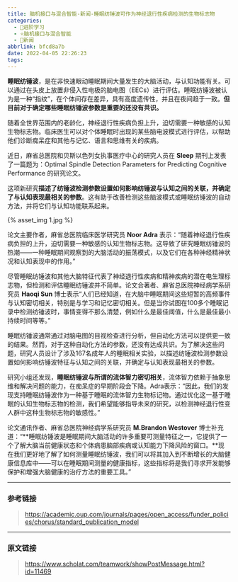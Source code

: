 ```yaml
---
title: 脑机接口与混合智能-新闻-睡眠纺锤波可作为神经退行性疾病检测的生物标志物
categories:
  - 🌙进阶学习
  - ⭐脑机接口与混合智能
  - 💫新闻
abbrlink: bfcd8a7b
date: 2022-04-05 22:26:23
tags:
---
```


**睡眠纺锤波**，是在非快速眼动睡眠期间大量发生的大脑活动，与认知功能有关。可以通过在头皮上放置非侵入性电极的脑电图（EECs）进行评估。睡眠纺锤波被认为是一种“指纹”，在个体间存在差异，具有高度遗传性，并且在夜间趋于一致。**但目前对于确定哪些睡眠纺锤波参数是重要的还没有共识。**

随着全世界范围内的老龄化，神经退行性疾病负担上升，迫切需要一种敏感的认知生物标志物。临床医生可以对个体睡眠时出现的某些脑电波模式进行评估，以帮助他们诊断痴呆症和其他与记忆、语言和思维有关的疾病。

<!--more-->

近日，麻省总医院和贝斯以色列女执事医疗中心的研究人员在 **Sleep** 期刊上发表了一篇题为：Optimal Spindle Detection Parameters for Predicting Cognitive Performance 的研究论文。

这项新研究**描述了纺锤波检测参数设置如何影响纺锤波与认知之间的关联，并确定了与认知表现最相关的参数**。这有助于改善检测这些脑波模式或睡眠纺锤波的自动方法，并将它们与认知功能联系起来。

{% asset_img 1.jpg %}

论文主要作者，麻省总医院临床医学研究员 **Noor Adra** 表示：“随着神经退行性疾病负担的上升，迫切需要一种敏感的认知生物标志物。这导致了研究睡眠纺锤波的热潮——一种睡眠期间观察到的大脑活动的振荡模式，以及它们在各种神经精神状况和认知表现中的作用。”

尽管睡眠纺锤波和其他大脑特征代表了神经退行性疾病和精神疾病的潜在电生理标志物，但检测和评估睡眠纺锤波并不简单。论文合著者、麻省总医院神经病学系研究员 **Haoqi Sun** 博士表示“人们已经知道，在大脑中睡眠期间这些短暂的高频事件与认知密切相关，特别是与学习和记忆密切相关。但是当你试图在100多个睡眠记录中检测纺锤波时，事情变得不那么清楚，例如什么是最佳阈值，什么是最佳最小持续时间等等。”

睡眠纺锤波通常通过对脑电图的目视检查进行分析，但自动化方法可以提供更一致的结果。然而，对于这种自动化方法的参数，还没有达成共识。为了解决这些问题，研究人员设计了涉及167名成年人的睡眠相关实验，以描述纺锤波检测参数设置如何影响纺锤波特征与认知之间的关联，并确定与认知表现最相关的参数。

研究小组还发现，**睡眠纺锤波与所谓的流体智力密切相关**，流体智力依赖于抽象思维和解决问题的能力，在痴呆症的早期阶段会下降。Adra表示：“因此，我们的发现支持睡眠纺锤波作为一种基于睡眠的流体智力生物标记物。通过优化这一基于睡眠的认知生物标志物的检测，我们希望能够指导未来的研究，以检测神经退行性变人群中这种生物标志物的敏感性。”

论文通讯作者、麻省总医院神经病学系研究员 **M.Brandon Westover** 博士补充道：“**睡眠纺锤波是睡眠期间大脑活动的许多重要可测量特征之一，它提供了一个了解大脑当前健康状态和个体病患脑部疾病或认知能力下降风险的窗口。**现在我们更好地了解了如何测量睡眠纺锤波，我们可以将其加入到不断增长的大脑健康信息库中——可以在睡眠期间测量的健康指标，这些指标将是我们寻求开发能够保护和增强大脑健康的治疗方法的重要工具。”

***

### 参考链接

> <https://academic.oup.com/journals/pages/open_access/funder_policies/chorus/standard_publication_model>

***

### 原文链接

> <https://www.scholat.com/teamwork/showPostMessage.html?id=11469>
